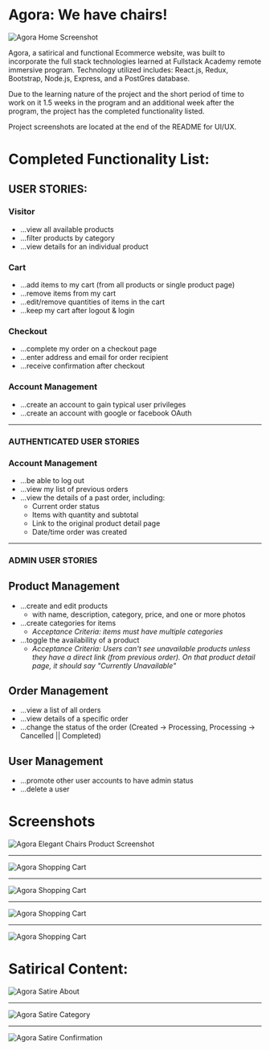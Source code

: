 # Agora: We have chairs!

![Agora Home Screenshot](/public/screenshots/agora_1.png?raw=true "Agora Home")

Agora, a satirical and functional Ecommerce website, was built to incorporate the full stack technologies learned at Fullstack Academy remote immersive program. Technology utilized includes: React.js, Redux, Bootstrap, Node.js, Express, and a PostGres database.

Due to the learning nature of the project and the short period of time to work on it 1.5 weeks in the program and an additional week after the program, the project has the completed functionality listed.

Project screenshots are located at the end of the README for UI/UX.

# **Completed Functionality List:**

## **USER STORIES:**

### Visitor

* ...view all available products
* ...filter products by category
* ...view details for an individual product

### Cart

* ...add items to my cart (from all products or single product page)
* ...remove items from my cart
* ...edit/remove quantities of items in the cart
* ...keep my cart after logout & login

### Checkout

* ...complete my order on a checkout page
* ...enter address and email for order recipient
* ...receive confirmation after checkout

### Account Management

* ...create an account to gain typical user privileges
* ...create an account with google or facebook OAuth

---

### **AUTHENTICATED USER STORIES**

### Account Management

* ...be able to log out
* ...view my list of previous orders
* ...view the details of a past order, including:
    * Current order status
    * Items with quantity and subtotal
    * Link to the original product detail page
    * Date/time order was created

---

### **ADMIN USER STORIES**

## Product Management

* ...create and edit products
  * with name, description, category, price, and one or more photos
* ...create categories for items
  * _Acceptance Criteria: items must have multiple categories_
* ...toggle the availability of a product
  * _Acceptance Criteria: Users can't see unavailable products unless they have a direct link (from previous order). On that product detail page, it should say "Currently Unavailable"_

## Order Management

* ...view a list of all orders
* ...view details of a specific order
* ...change the status of the order (Created -> Processing, Processing -> Cancelled || Completed)

## User Management

* ...promote other user accounts to have admin status
* ...delete a user

# **Screenshots**

![Agora Elegant Chairs Product Screenshot](/public/screenshots/agora_2.png?raw=true "Agora Elegant Chairs")

---

![Agora Shopping Cart](/public/screenshots/agora_8.png?raw=true "Shopping Cart Desktop")

---

![Agora Shopping Cart](/public/screenshots/agora_5.png?raw=true "Admin View of all orders")

---

![Agora Shopping Cart](/public/screenshots/agora_10.png?raw=true "Admin View: add category and products")

---

![Agora Shopping Cart](/public/screenshots/agora_11.png?raw=true "Admin View: upgrade users to admin")

# **Satirical Content:**

![Agora Satire About](/public/screenshots/agora_funny_1.png?raw=true "It started in a garage, like everything else...")

---

![Agora Satire Category](/public/screenshots/agora_funny_3.png?raw=true "Our categories are 'clever.'")

---

![Agora Satire Confirmation](/public/screenshots/agora_funny_4.png?raw=true "Our categories are 'clever.'")
